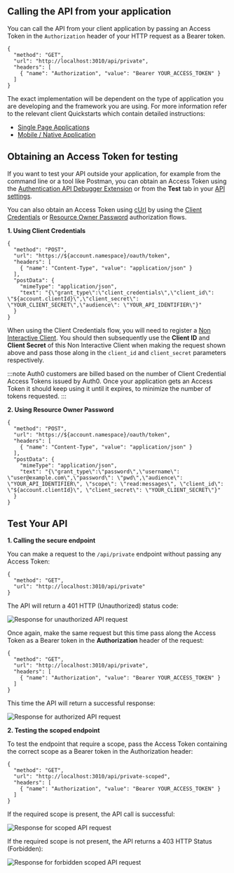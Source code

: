## Calling the API from your application

You can call the API from your client application by passing an Access Token in the `Authorization` header of your HTTP request as a Bearer token. 

```har
{
  "method": "GET",
  "url": "http://localhost:3010/api/private",
  "headers": [
    { "name": "Authorization", "value": "Bearer YOUR_ACCESS_TOKEN" }
  ]
}
```

The exact implementation will be dependent on the type of application you are developing and the framework you are using. For more information refer to the relevant client Quickstarts which contain detailed instructions:

* [Single Page Applications](/quickstart/spa)
* [Mobile / Native Application](/quickstart/native)

## Obtaining an Access Token for testing

If you want to test your API outside your application, for example from the command line or a tool like Postman, you can obtain an Access Token using the [Authentication API Debugger Extension](/extensions/authentication-api-debugger) or from the **Test** tab in your [API settings](${manage_url}/#/apis).

You can also obtain an Access Token using [cUrl](https://curl.haxx.se/) by using the [Client Credentials](/api/authentication#client-credentials) or [Resource Owner Password](api/authentication#resource-owner-password) authorization flows.

**1. Using Client Credentials**


```har
{
  "method": "POST",
  "url": "https://${account.namespace}/oauth/token",
  "headers": [
    { "name": "Content-Type", "value": "application/json" }
  ],
  "postData": {
    "mimeType": "application/json",
    "text": "{\"grant_type\":\"client_credentials\",\"client_id\": \"${account.clientId}\",\"client_secret\": \"YOUR_CLIENT_SECRET\",\"audience\": \"YOUR_API_IDENTIFIER\"}"
  }
}
```

When using the Client Credentials flow, you will need to register a [Non Interactive Client](/clients). You should then subsequently use the **Client ID** and **Client Secret** of this Non Interactive Client when making the request shown above and pass those along in the `client_id` and `client_secret` parameters respectively.

:::note
Auth0 customers are billed based on the number of Client Credential Access Tokens issued by Auth0. Once your application gets an Access Token it should keep using it until it expires, to minimize the number of tokens requested.
:::

**2. Using Resource Owner Password**

```har
{
  "method": "POST",
  "url": "https://${account.namespace}/oauth/token",
  "headers": [
    { "name": "Content-Type", "value": "application/json" }
  ],
  "postData": {
    "mimeType": "application/json",
    "text": "{\"grant_type\":\"password\",\"username\": \"user@example.com\",\"password\": \"pwd\",\"audience\": \"YOUR_API_IDENTIFIER\", \"scope\": \"read:messages\", \"client_id\": \"${account.clientId}\", \"client_secret\": \"YOUR_CLIENT_SECRET\"}"
  }
}
```

## Test Your API 

**1. Calling the secure endpoint**

You can make a request to the `/api/private` endpoint without passing any Access Token:

```har
{
  "method": "GET",
  "url": "http://localhost:3010/api/private"
}
```

The API will return a 401 HTTP (Unauthorized) status code:

![Response for unauthorized API request](/media/articles/server-apis/using/private-unauthorized.png)

Once again, make the same request but this time pass along the Access Token as a Bearer token in the **Authorization** header of the request:

```har
{
  "method": "GET",
  "url": "http://localhost:3010/api/private",
  "headers": [
    { "name": "Authorization", "value": "Bearer YOUR_ACCESS_TOKEN" }
  ]
}
```

This time the API will return a successful response:

![Response for authorized API request](/media/articles/server-apis/using/private.png)

**2. Testing the scoped endpoint**

To test the endpoint that require a scope, pass the Access Token containing the correct scope as a Bearer token in the Authorization header:

```har
{
  "method": "GET",
  "url": "http://localhost:3010/api/private-scoped",
  "headers": [
    { "name": "Authorization", "value": "Bearer YOUR_ACCESS_TOKEN" }
  ]
}
```

If the required scope is present, the API call is successful:

![Response for scoped API request](/media/articles/server-apis/using/private-scoped.png)

If the required scope is not present, the API returns a 403 HTTP Status (Forbidden):

![Response for forbidden scoped API request](/media/articles/server-apis/using/private-scoped-forbidden.png)
